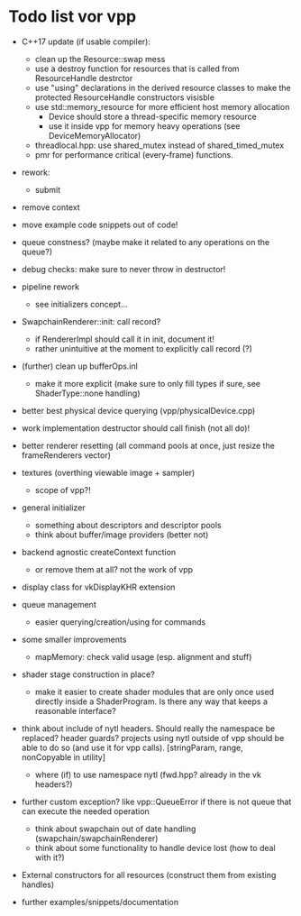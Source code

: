 Todo list vor vpp
=================

- C++17 update (if usable compiler):
	- clean up the Resource::swap mess
	- use a destroy function for resources that is called from ResourceHandle destrctor
	- use "using" declarations in the derived resource classes to make the
		protected ResourceHandle constructors visisble
	- use std::memory_resource for more efficient host memory allocation
		- Device should store a thread-specific memory resource
		- use it inside vpp for memory heavy operations (see DeviceMemoryAllocator)
	- threadlocal.hpp: use shared_mutex instead of shared_timed_mutex
	- pmr for performance critical (every-frame) functions.


- rework:
	- submit
- remove context
- move example code snippets out of code!
- queue constness? (maybe make it related to any operations on the queue?)
- debug checks: make sure to never throw in destructor!
- pipeline rework
	- see initializers concept...
- SwapchainRenderer::init: call record?
	- if RendererImpl should call it in init, document it!
	- rather unintuitive at the moment to explicitly call record (?)
- (further) clean up bufferOps.inl
	- make it more explicit (make sure to only fill types if sure, see ShaderType::none handling)
- better best physical device querying (vpp/physicalDevice.cpp)
- work implementation destructor should call finish (not all do)!
- better renderer resetting (all command pools at once, just resize the frameRenderers vector)
- textures (overthing viewable image + sampler)
	- scope of vpp?!
- general initializer
	- something about descriptors and descriptor pools
	- think about buffer/image providers (better not)
- backend agnostic createContext function
	- or remove them at all? not the work of vpp
- display class for vkDisplayKHR extension
- queue management
	- easier querying/creation/using for commands
- some smaller improvements
	- mapMemory: check valid usage (esp. alignment and stuff)

- shader stage construction in place?
	- make it easier to create shader modules that are only once used directly inside
		a ShaderProgram. Is there any way that keeps a reasonable interface?

- think about include of nytl headers. Should really the namespace be replaced? header guards?
	projects using nytl outside of vpp should be able to do so (and use it for vpp calls).
	[stringParam, range, nonCopyable in utility]
	- where (if) to use namespace nytl (fwd.hpp? already in the vk headers?)

- further custom exception? like vpp::QueueError if there is not queue that
	can execute the needed operation
	- think about swapchain out of date handling (swapchain/swapchainRenderer)
	- think about some functionality to handle device lost (how to deal with it?)

- External constructors for all resources (construct them from existing handles)
- further examples/snippets/documentation
